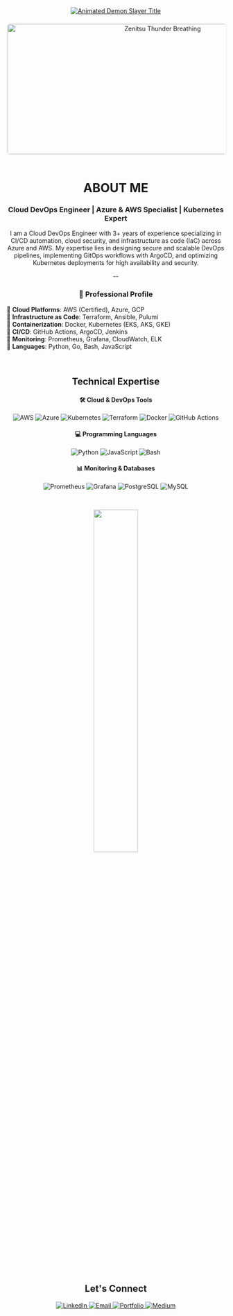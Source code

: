 <div align="center">
<a href="https://github.com/kawarimidoll/typograssy">
  <img src="https://readme-typing-svg.demolab.com?font=Kanit&weight=800&size=35&duration=4000&pause=1000&color=F71E1E&center=true&vCenter=true&width=600&height=90&lines=%E9%AC%BC%E6%BB%85%E3%81%AE%E5%88%83THIS+IS+RAHUL;DevOps+Engineer;CLOUD+HASHIRA+%F0%9F%94%A5" alt="Animated Demon Slayer Title">
</a>
<div align="center">
  
<!-- Professional Headshot Section -->
<img src="./Add-ons/218883.gif" width="700" height="300" alt="Zenitsu Thunder Breathing" style="border-radius: 8px; border: 2px solid #f0f0f0; margin: 20px 0;">

</div>
<h1 align="center">ABOUT ME</h1>
<h3 align="center">Cloud DevOps Engineer | Azure & AWS Specialist | Kubernetes Expert</h3>

I am a Cloud DevOps Engineer with 3+ years of experience specializing in CI/CD automation, cloud security, and infrastructure as code (IaC) across Azure and AWS. My expertise lies in designing secure and scalable DevOps pipelines, implementing GitOps workflows with ArgoCD, and optimizing Kubernetes deployments for high availability and security. 

--
<br>

<div align="center">
  
### 🚀 Professional Profile

<div align="left" style="max-width: 700px; margin: 0 auto;">
  
🔹 **Cloud Platforms**: AWS (Certified), Azure, GCP  
🔹 **Infrastructure as Code**: Terraform, Ansible, Pulumi  
🔹 **Containerization**: Docker, Kubernetes (EKS, AKS, GKE)  
🔹 **CI/CD**: GitHub Actions, ArgoCD, Jenkins  
🔹 **Monitoring**: Prometheus, Grafana, CloudWatch, ELK  
🔹 **Languages**: Python, Go, Bash, JavaScript  

</div>
</div>

<br>

<h2 align="center">Technical Expertise</h2>

<h4>🛠️ Cloud & DevOps Tools</h4>
<p align="center">
  <img src="https://img.shields.io/badge/AWS-%23FF9900.svg?style=for-the-badge&logo=amazon-aws&logoColor=white" alt="AWS">
  <img src="https://img.shields.io/badge/Azure-%230072C6.svg?style=for-the-badge&logo=microsoft-azure&logoColor=white" alt="Azure">
  <img src="https://img.shields.io/badge/kubernetes-%23326ce5.svg?style=for-the-badge&logo=kubernetes&logoColor=white" alt="Kubernetes">
  <img src="https://img.shields.io/badge/Terraform-%235835CC.svg?style=for-the-badge&logo=terraform&logoColor=white" alt="Terraform">
  <img src="https://img.shields.io/badge/Docker-%230db7ed.svg?style=for-the-badge&logo=docker&logoColor=white" alt="Docker">
  <img src="https://img.shields.io/badge/GitHub_Actions-%232088FF.svg?style=for-the-badge&logo=githubactions&logoColor=white" alt="GitHub Actions">
</p>

<h4>💻 Programming Languages</h4>
<p align="center">
  <img src="https://img.shields.io/badge/python-%233776AB.svg?style=for-the-badge&logo=python&logoColor=white" alt="Python">
  <img src="https://img.shields.io/badge/javascript-%23323330.svg?style=for-the-badge&logo=javascript&logoColor=%23F7DF1E" alt="JavaScript">
  <img src="https://img.shields.io/badge/bash-%23121011.svg?style=for-the-badge&logo=gnu-bash&logoColor=white" alt="Bash">
</p>

<h4>📊 Monitoring & Databases</h4>
<p align="center">
  <img src="https://img.shields.io/badge/Prometheus-%23E6522C.svg?style=for-the-badge&logo=prometheus&logoColor=white" alt="Prometheus">
  <img src="https://img.shields.io/badge/Grafana-%23F46800.svg?style=for-the-badge&logo=grafana&logoColor=white" alt="Grafana">
  <img src="https://img.shields.io/badge/PostgreSQL-%23316192.svg?style=for-the-badge&logo=postgresql&logoColor=white" alt="PostgreSQL">
  <img src="https://img.shields.io/badge/MySQL-%234479A1.svg?style=for-the-badge&logo=mysql&logoColor=white" alt="MySQL">
</p>

<br>


<p align="center">
  <a href="https://github.com/RAHUL-AMBARAGONDA/github-readme-stats">
    <img width="45%" src="https:/RAHUL-AMBARAGONDA/github-readme-stats.vercel.app/api?username=RahulAmbaragonda&show_icons=true&theme=default&hide_border=true">
  </a>


<br>

<h2 align="center">Let's Connect</h2>

<p align="center">
  <a href="https://www.linkedin.com/in/rahul-ambaragonda-79322127a/">
    <img src="https://img.shields.io/badge/LinkedIn-0077B5?style=for-the-badge&logo=linkedin&logoColor=white" alt="LinkedIn">
  </a>
  <a href="mailto:your.email@example.com">
    <img src="https://img.shields.io/badge/Email-D14836?style=for-the-badge&logo=gmail&logoColor=white" alt="Email">
  </a>
  <a href="https://yourportfolio.com">
    <img src="https://img.shields.io/badge/Portfolio-4285F4?style=for-the-badge&logo=googlechrome&logoColor=white" alt="Portfolio">
  </a>
  <a href="https://medium.com/@yourprofile">
    <img src="https://img.shields.io/badge/Medium-12100E?style=for-the-badge&logo=medium&logoColor=white" alt="Medium">
  </a>
</p>
